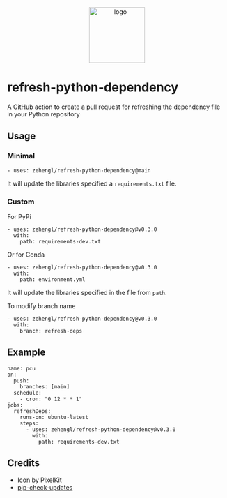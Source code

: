 <div align="center">
    <img src="https://cdn2.iconfinder.com/data/icons/flat-jewels-icon-set/512/0000_Refresh.png" alt="logo" height="128">
</div>

# refresh-python-dependency

A GitHub action to create a pull request for refreshing the dependency file in your Python repository

## Usage

### Minimal

    - uses: zehengl/refresh-python-dependency@main

It will update the libraries specified a `requirements.txt` file.

### Custom

For PyPi

    - uses: zehengl/refresh-python-dependency@v0.3.0
      with:
        path: requirements-dev.txt

Or for Conda

    - uses: zehengl/refresh-python-dependency@v0.3.0
      with:
        path: environment.yml

It will update the libraries specified in the file from `path`.

To modify branch name

    - uses: zehengl/refresh-python-dependency@v0.3.0
      with:
        branch: refresh-deps

## Example

    name: pcu
    on:
      push:
        branches: [main]
      schedule:
        - cron: "0 12 * * 1"
    jobs:
      refreshDeps:
        runs-on: ubuntu-latest
        steps:
          - uses: zehengl/refresh-python-dependency@v0.3.0
            with:
              path: requirements-dev.txt

## Credits

- [Icon](https://www.iconfinder.com/icons/171269/refresh_icon) by PixelKit
- [pip-check-updates](https://pypi.org/project/pip-check-updates/)
